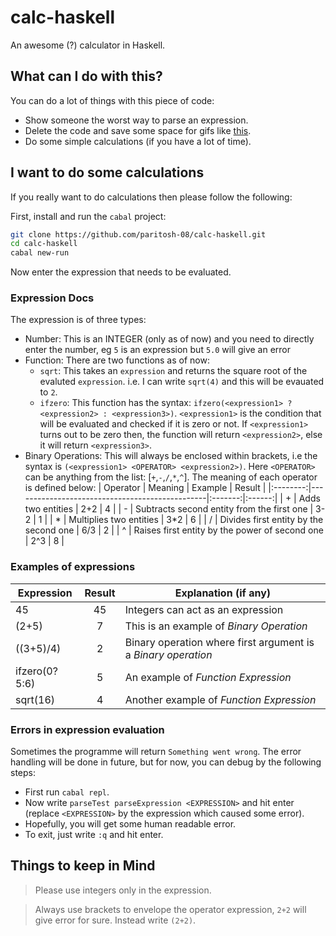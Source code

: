 # calc-haskell
An awesome (?) calculator in Haskell.

## What can I do with this?
You can do a lot of things with this piece of code:
* Show someone the worst way to parse an expression.
* Delete the code and save some space for gifs like [this](https://i.imgur.com/hbgtV4y.gif).
* Do some simple calculations (if you have a lot of time).

## I want to do some calculations
If you really want to do calculations then please follow the following:

First, install and run the `cabal` project:
``` sh
git clone https://github.com/paritosh-08/calc-haskell.git
cd calc-haskell
cabal new-run
```

Now enter the expression that needs to be evaluated.

### Expression Docs
The expression is of three types:
* Number: This is an INTEGER (only as of now) and you need to directly enter the number, eg `5` is an expression but `5.0` will give an error
* Function: There are two functions as of now:
    * `sqrt`: This takes an `expression` and returns the square root of the evaluted `expression`. i.e. I can write `sqrt(4)` and this will be evauated to `2`.
    * `ifzero`: This function has the syntax: `ifzero(<expression1> ? <expression2> : <expression3>)`. `<expression1>` is the condition that will be evaluated and checked if it is zero or not. If `<expression1>` turns out to be zero then, the function will return `<expression2>`, else it will return `<expression3>`.
* Binary Operations: This will always be enclosed within brackets, i.e the syntax is `(<expression1> <OPERATOR> <expression2>)`. Here `<OPERATOR>` can be anything from the list: [`+`,`-`,`/`,`*`,`^`]. The meaning of each operator is defined below:
    | Operator | Meaning                                        | Example | Result |
    |:--------:|------------------------------------------------|:-------:|:------:|
    | +        | Adds two entities                              | 2+2     | 4      |
    | -        | Subtracts second entity from the first one     | 3-2     | 1      |
    | *        | Multiplies two entities                        | 3*2     | 6      |
    | /        | Divides first entity by the second one         | 6/3     | 2      |
    | ^        | Raises first entity by the power of second one | 2^3     | 8      |

### Examples of expressions
| Expression    | Result    | Explanation (if any)                                          |
|---------------|:---------:|---------------------------------------------------------------|
| 45            | 45        | Integers can act as an expression                             |
| (2+5)         | 7         | This is an example of *Binary Operation*                      |
| ((3+5)/4)     | 2         | Binary operation where first argument is a *Binary operation* |
| ifzero(0?5:6) | 5         | An example of *Function Expression*                           |
| sqrt(16)      | 4         | Another example of *Function Expression*                      |

### Errors in expression evaluation
Sometimes the programme will return `Something went wrong`. The error handling will be done in future, but for now, you can debug by the following steps:
* First run `cabal repl`.
* Now write `parseTest parseExpression <EXPRESSION>` and hit enter (replace `<EXPRESSION>` by the expression which caused some error).
* Hopefully, you will get some human readable error.
* To exit, just write `:q` and hit enter.

## Things to keep in Mind
> Please use integers only in the expression.

> Always use brackets to envelope the operator expression, `2+2` will give error for sure. Instead write `(2+2)`.
